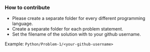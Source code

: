 ### How to contribute

* Please create a separate folder for every different programming language.
* Create a separate folder for each problem statement.
* Set the filename of the solution with to your github username.

Example: `Python/Problem-1/<your-github-username>`
